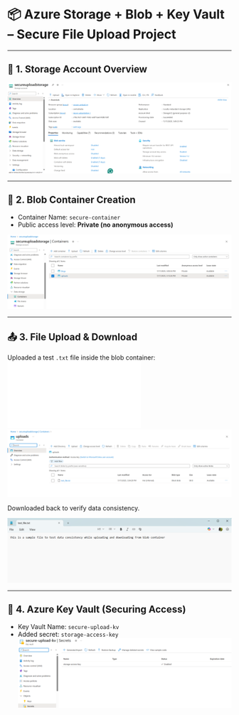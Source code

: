 # 📦 Azure Storage + Blob + Key Vault – Secure File Upload Project

---

## 🔐 1. Storage Account Overview

![Storage Overview](../screenshots/storage-overview.png)

---

## 📁 2. Blob Container Creation

- Container Name: `secure-container`
- Public access level: **Private (no anonymous access)**

![Blob Container](../screenshots/blob-container-created.png)

---

## 📤 3. File Upload & Download

Uploaded a test `.txt` file inside the blob container:  
![Test File](../screenshots/test_file.txt)
![Blob Upload](../screenshots/blob-upload.png)

Downloaded back to verify data consistency.

![Blob Download](../screenshots/blob-download.png)


---

## 🔑 4. Azure Key Vault (Securing Access)

- Key Vault Name: `secure-upload-kv`
- Added secret: `storage-access-key`
![Key Vault Secret](../screenshots/keyvault-secret.png)



